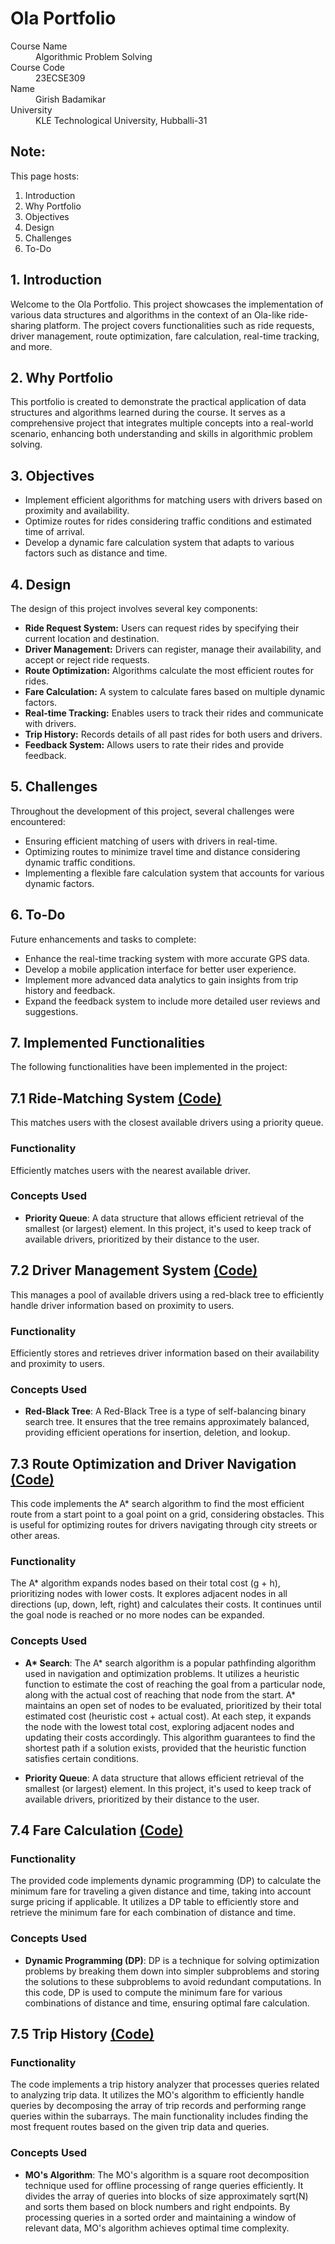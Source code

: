 # Ola Portfolio

<dl>
<dt>Course Name</dt>
<dd>Algorithmic Problem Solving</dd>
<dt>Course Code</dt>
<dd>23ECSE309</dd>
<dt>Name</dt>
<dd>Girish Badamikar</dd>
<dt>University</dt>
<dd>KLE Technological University, Hubballi-31</dd>
</dl>

## Note:
This page hosts:

1. Introduction
2. Why Portfolio
3. Objectives
4. Design
5. Challenges
6. To-Do

## 1. Introduction
Welcome to the Ola Portfolio. This project showcases the implementation of various data structures and algorithms in the context of an Ola-like ride-sharing platform. The project covers functionalities such as ride requests, driver management, route optimization, fare calculation, real-time tracking, and more.

## 2. Why Portfolio
This portfolio is created to demonstrate the practical application of data structures and algorithms learned during the course. It serves as a comprehensive project that integrates multiple concepts into a real-world scenario, enhancing both understanding and skills in algorithmic problem solving.

## 3. Objectives
- Implement efficient algorithms for matching users with drivers based on proximity and availability.
- Optimize routes for rides considering traffic conditions and estimated time of arrival.
- Develop a dynamic fare calculation system that adapts to various factors such as distance and time.

## 4. Design
The design of this project involves several key components:
- **Ride Request System:** Users can request rides by specifying their current location and destination.
- **Driver Management:** Drivers can register, manage their availability, and accept or reject ride requests.
- **Route Optimization:** Algorithms calculate the most efficient routes for rides.
- **Fare Calculation:** A system to calculate fares based on multiple dynamic factors.
- **Real-time Tracking:** Enables users to track their rides and communicate with drivers.
- **Trip History:** Records details of all past rides for both users and drivers.
- **Feedback System:** Allows users to rate their rides and provide feedback.

## 5. Challenges
Throughout the development of this project, several challenges were encountered:
- Ensuring efficient matching of users with drivers in real-time.
- Optimizing routes to minimize travel time and distance considering dynamic traffic conditions.
- Implementing a flexible fare calculation system that accounts for various dynamic factors.


## 6. To-Do
Future enhancements and tasks to complete:
- Enhance the real-time tracking system with more accurate GPS data.
- Develop a mobile application interface for better user experience.
- Implement more advanced data analytics to gain insights from trip history and feedback.
- Expand the feedback system to include more detailed user reviews and suggestions.

## 7. Implemented Functionalities
The following functionalities have been implemented in the project:

## 7.1 Ride-Matching System [(Code)](https://github.com/girish0903/Ola-Portfolio/blob/main/priorityqueue.cpp)

This matches users with the closest available drivers using a priority queue.

### Functionality

Efficiently matches users with the nearest available driver.

### Concepts Used

- **Priority Queue**: A data structure that allows efficient retrieval of the smallest (or largest) element. In this project, it's used to keep track of available drivers, prioritized by their distance to the user.

## 7.2 Driver Management System [(Code)](https://github.com/girish0903/Ola-Portfolio/blob/main/redblack.cpp)

This manages a pool of available drivers using a red-black tree to efficiently handle driver information based on proximity to users.

### Functionality

Efficiently stores and retrieves driver information based on their availability and proximity to users.

### Concepts Used

- **Red-Black Tree**: A Red-Black Tree is a type of self-balancing binary search tree. It ensures that the tree remains approximately balanced, providing efficient operations for insertion, deletion, and lookup.

## 7.3 Route Optimization and Driver Navigation [(Code)](https://github.com/girish0903/Ola-Portfolio/blob/main/astar.cpp)

This code implements the A* search algorithm to find the most efficient route from a start point to a goal point on a grid, considering obstacles. This is useful for optimizing routes for drivers navigating through city streets or other areas.

### Functionality

The A* algorithm expands nodes based on their total cost (g + h), prioritizing nodes with lower costs. It explores adjacent nodes in all directions (up, down, left, right) and calculates their costs. It continues until the goal node is reached or no more nodes can be expanded.

### Concepts Used 

- **A\* Search**: The A* search algorithm is a popular pathfinding algorithm used in navigation and optimization problems. It utilizes a heuristic function to estimate the cost of reaching the goal from a particular node, along with the actual cost of reaching that node from the start. A* maintains an open set of nodes to be evaluated, prioritized by their total estimated cost (heuristic cost + actual cost). At each step, it expands the node with the lowest total cost, exploring adjacent nodes and updating their costs accordingly. This algorithm guarantees to find the shortest path if a solution exists, provided that the heuristic function satisfies certain conditions.

- **Priority Queue**: A data structure that allows efficient retrieval of the smallest (or largest) element. In this project, it's used to keep track of available drivers, prioritized by their distance to the user.

## 7.4 Fare Calculation [(Code)](https://github.com/girish0903/Ola-Portfolio/blob/main/dp.cpp)

### Functionality 

The provided code implements dynamic programming (DP) to calculate the minimum fare for traveling a given distance and time, taking into account surge pricing if applicable. It utilizes a DP table to efficiently store and retrieve the minimum fare for each combination of distance and time.

### Concepts Used

- **Dynamic Programming (DP)**: DP is a technique for solving optimization problems by breaking them down into simpler subproblems and storing the solutions to these subproblems to avoid redundant computations.
In this code, DP is used to compute the minimum fare for various combinations of distance and time, ensuring optimal fare calculation.

## 7.5 Trip History [(Code)](https://github.com/girish0903/Ola-Portfolio/blob/main/mo.cpp)

### Functionality

The code implements a trip history analyzer that processes queries related to analyzing trip data. It utilizes the MO's algorithm to efficiently handle queries by decomposing the array of trip records and performing range queries within the subarrays. The main functionality includes finding the most frequent routes based on the given trip data and queries.

### Concepts Used

- **MO's Algorithm**: The MO's algorithm is a square root decomposition technique used for offline processing of range queries efficiently. It divides the array of queries into blocks of size approximately sqrt(N) and sorts them based on block numbers and right endpoints. By processing queries in a sorted order and maintaining a window of relevant data, MO's algorithm achieves optimal time complexity.
